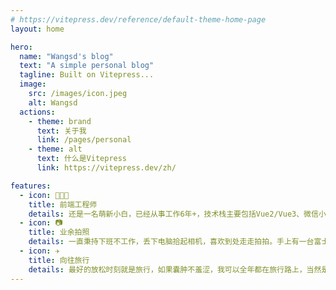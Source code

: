 ```yaml
---
# https://vitepress.dev/reference/default-theme-home-page
layout: home

hero:
  name: "Wangsd's blog"
  text: "A simple personal blog"
  tagline: Built on Vitepress...
  image:
    src: /images/icon.jpeg
    alt: Wangsd
  actions:
    - theme: brand
      text: 关于我
      link: /pages/personal
    - theme: alt
      text: 什么是Vitepress
      link: https://vitepress.dev/zh/

features:
  - icon: 👨🏻‍💻
    title: 前端工程师
    details: 还是一名萌新小白，已经从事工作6年+，技术栈主要包括Vue2/Vue3、微信小程序、React等，还需要努力啊！
  - icon: 📷
    title: 业余拍照
    details: 一直秉持下班不工作，丢下电脑拾起相机，喜欢到处走走拍拍。手上有一台富士X100F、和一台富士XT5，胶片感🈵️🈵️当当。
  - icon: ✈️
    title: 向往旅行
    details: 最好的放松时刻就是旅行，如果囊肿不羞涩，我可以全年都在旅行路上，当然是我最爱的女朋友一起...
---
```


